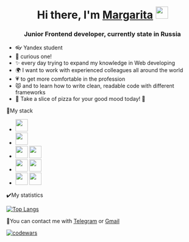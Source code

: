 <h1 align="center">Hi there, I'm <a href="https://www.linkedin.com/in/ormlaug/" target="_blank">Margarita</a> 
<img src="https://github.com/blackcater/blackcater/raw/main/images/Hi.gif" height="32"/></h1>
<h3 align="center">Junior Frontend developer, currently state in Russia</h3>

- :eyeglasses: Yandex student
- :monocle_face: curious one!
- :sparkles: every day trying to expand my knowledge in Web developing
- :earth_africa: I want to work with experienced colleagues all around the world
- :heartpulse: to get more comfortable in the profession
- :pouting_cat: and to learn how to write clean, readable code with different frameworks
- :see_no_evil: Take a slice of pizza for your good mood today! :pizza:

:gem:My stack
- <img src="https://img.shields.io/badge/javascript-%23323330.svg?style=for-the-badge&logo=javascript&logoColor=%23F7DF1E" height="32"/></h1>
- <img src="https://img.shields.io/badge/react-%2320232a.svg?style=for-the-badge&logo=react&logoColor=%2361DAFB" height="32"/></h1>
- <img src="https://img.shields.io/badge/html5-%23E34F26.svg?style=for-the-badge&logo=html5&logoColor=white" height="32"/></h1> <img src="https://img.shields.io/badge/css3-%231572B6.svg?style=for-the-badge&logo=css3&logoColor=white" height="32"/></h1>
- <img src="https://img.shields.io/badge/git-%23F05033.svg?style=for-the-badge&logo=git&logoColor=white" height="32"/></h1> <img src="https://img.shields.io/badge/Visual%20Studio%20Code-0078d7.svg?style=for-the-badge&logo=visual-studio-code&logoColor=white" height="32"/></h1>
- <img src="https://img.shields.io/badge/webpack-%238DD6F9.svg?style=for-the-badge&logo=webpack&logoColor=black" height="32"/></h1> <img src="https://img.shields.io/badge/NPM-%23000000.svg?style=for-the-badge&logo=npm&logoColor=white" height="32"/></h1>

:heavy_check_mark:My statistics

[![Top Langs](https://github-readme-stats.vercel.app/api/top-langs/?username=anuraghazra&layout=compact)](https://github.com/anuraghazra/github-readme-stats)

:calling:You can contact me with
<a href="https://t.me/ormlaug" target="_blank">Telegram</a> or <a href="mailto:mrgrkk@gmail.com" target="_blank">Gmail</a>

[![codewars](https://www.codewars.com/users/ormlaug/badges/micro)](https://www.codewars.com/users/ormlaug) 
